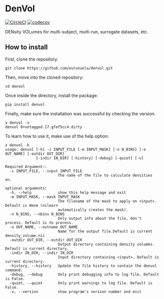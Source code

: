 # DenVol

[![CircleCI](https://circleci.com/gh/eurunuela/denvol.svg?style=shield)](https://circleci.com/gh/eurunuela/denvol)
[![codecov](https://codecov.io/gh/eurunuela/denvol/branch/main/graph/badge.svg?token=o4QhYt5i9u)](https://codecov.io/gh/eurunuela/denvol)

DENsity VOLumes for multi-subject, multi-run, surrogate datasets, etc.

## How to install

First, clone the repository:

```
git clone https://github.com/eurunuela/denvol.git
```

Then, move into the cloned repository:

```
cd denvol
```

Once inside the directory, install the package:

```
pip install denvol
```

Finally, make sure the installation was successful by checking the version.

```
❯ denvol -v
denvol 0+untagged.17.gfef5cc4.dirty
```

To learn how to use it, make use of the help option:

```
❯ denvol -h
usage: denvol [-h] -i INPUT_FILE [-m INPUT_MASK] [-n N_BINS] [-o OUT_NAME] [-outdir OUT_DIR]
              [-indir IN_DIR] [-history] [-debug] [-quiet] [-v]

Required Argument::
  -i INPUT_FILE, --input INPUT_FILE
                        The name of the file to calculate densities on.

optional arguments:
  -h, --help            show this help message and exit
  -m INPUT_MASK, --mask INPUT_MASK
                        The filename of the mask to apply on <input>. Default is None (nilearn
                        automatically creates the mask).
  -n N_BINS, --nbins N_BINS
                        Only output info about the file, don't process. Default is to process.
  -o OUT_NAME, --outname OUT_NAME
                        Name for the output file.Default is current density_volume.nii
  -outdir OUT_DIR, --outdir OUT_DIR
                        Output directory containing density volumes. Default is current directory.
  -indir IN_DIR, --indir IN_DIR
                        Input directory containing <input>. Default is current directory.
  -history, --history   Update the file history to contain the denvol command.
  -debug, --debug       Only print debugging info to log file. Default is False.
  -quiet, --quiet       Only print warnings to log file. Default is False.
  -v, --version         show program's version number and exit
```
